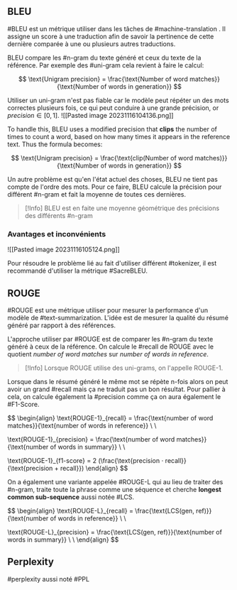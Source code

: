 ## BLEU
#BLEU est un métrique utiliser dans les tâches de #machine-translation .
Il assigne un score à une traduction afin de savoir la pertinence de cette dernière comparée à une ou plusieurs autres traductions.

BLEU compare les #n-gram du texte généré et ceux du texte de la référence. Par exemple des #uni-gram cela revient à faire le calcul:

$$
\text{Unigram precision} = \frac{\text{Number of word matches}}{\text{Number of words in generation}}
$$

Utiliser un uni-gram n'est pas fiable car le modèle peut répéter un des mots correctes plusieurs fois, ce qui peut conduire à une grande précision, or $precision \in [0, 1]$.
![[Pasted image 20231116104136.png]]

To handle this, BLEU uses a modified precision that **clips** the number of times to count a word, based on how many times it appears in the reference text. Thus the formula becomes:

$$
\text{Unigram precision} = \frac{\text{clip(Number of word matches)}}{\text{Number of words in generation}}
$$

Un autre problème est qu'en l'état actuel des choses, BLEU ne tient pas compte de l'ordre des mots. Pour ce faire, BLEU calcule la précision pour différent #n-gram et fait la moyenne de toutes ces dernières.

>[!Info]
>BLEU est en faite une moyenne géométrique des précisions des différents #n-gram 

### Avantages et inconvénients
![[Pasted image 20231116105124.png]]

Pour résoudre le problème lié au fait d'utiliser différent #tokenizer, il est recommandé d'utiliser la métrique #SacreBLEU.


## ROUGE
#ROUGE est une métrique utiliser pour mesurer la performance d'un modèle de #text-summarization. L'idée est de mesurer la qualité du résumé généré par rapport à des références.

L'approche utiliser par #ROUGE est de comparer les #n-gram du texte généré à ceux de la référence. On calcule le #recall de ROUGE avec le quotient *number of word matches* sur *number of words in reference*.

>[!Info]
>Lorsque ROUGE utilise des uni-grams, on l'appelle ROUGE-1.

Lorsque dans le résumé généré le même mot se répète n-fois alors on peut avoir un grand #recall mais ça ne traduit pas un bon résultat. Pour pallier à cela, on calcule également la #precision comme ça on aura également le #F1-Score.

$$
\begin{align}
\text{ROUGE-1}_{recall} = \frac{\text{number of word matches}}{\text{number of words in reference}} \\ \\

\text{ROUGE-1}_{precision} = \frac{\text{number of word matches}}{\text{number of words in summary}} \\ \\

\text{ROUGE-1}_{f1-score} = 2  (\frac{\text{precision $\cdot$ recall}}{\text{precision + recall}})
\end{align}
$$

On a également une variante appelée #ROUGE-L qui au lieu de traiter des #n-gram, traite toute la phrase comme une séquence et cherche **longest common sub-sequence** aussi notée #LCS.

$$
\begin{align}
\text{ROUGE-L}_{recall} = \frac{\text{LCS(gen, ref)}}{\text{number of words in reference}} \\ \\

\text{ROUGE-L}_{precision} = \frac{\text{LCS(gen, ref)}}{\text{number of words in summary}} \\ \\
\end{align}
$$

## Perplexity
#perplexity aussi noté #PPL 
